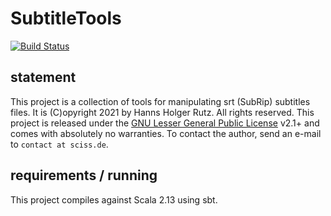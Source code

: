 # SubtitleTools

[![Build Status](https://github.com/Sciss/SubtitleTools/workflows/Scala%20CI/badge.svg?branch=main)](https://github.com/Sciss/SubtitleTools/actions?query=workflow%3A%22Scala+CI%22)

## statement

This project is a collection of tools for manipulating srt (SubRip) subtitles files.
It is (C)opyright 2021 by Hanns Holger Rutz. All rights reserved. This project is released under 
the [GNU Lesser General Public License](https://raw.github.com/Sciss/SubtitleTools/main/LICENSE) v2.1+ and comes with 
absolutely no warranties. To contact the author, send an e-mail to `contact at sciss.de`.

## requirements / running

This project compiles against Scala 2.13 using sbt.


